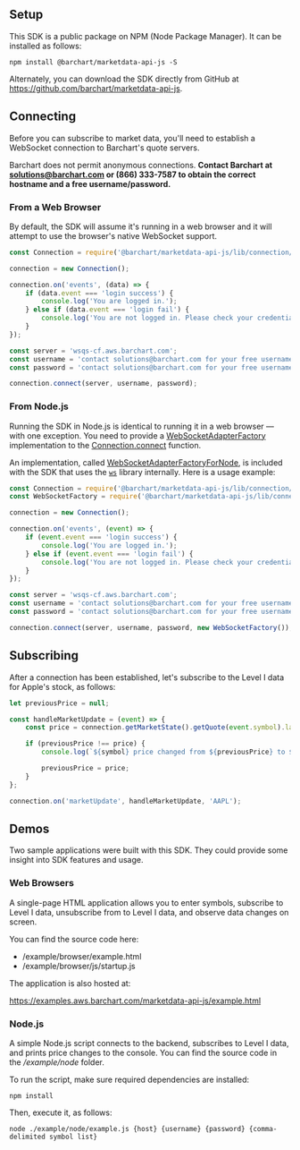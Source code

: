 ## Setup

This SDK is a public package on NPM (Node Package Manager). It can be installed as follows:

```shell
npm install @barchart/marketdata-api-js -S
```

Alternately, you can download the SDK directly from GitHub at https://github.com/barchart/marketdata-api-js.

## Connecting

Before you can subscribe to market data, you'll need to establish a WebSocket connection to Barchart's quote servers.

Barchart does not permit anonymous connections. **Contact Barchart at solutions@barchart.com or (866) 333-7587 to obtain the correct hostname and a free username/password.**

### From a Web Browser

By default, the SDK will assume it's running in a web browser and it will attempt to use the browser's native WebSocket support.

```js
const Connection = require('@barchart/marketdata-api-js/lib/connection/Connection');

connection = new Connection();

connection.on('events', (data) => {
	if (data.event === 'login success') {
		console.log('You are logged in.');
	} else if (data.event === 'login fail') {
		console.log('You are not logged in. Please check your credentials');
	}
});

const server = 'wsqs-cf.aws.barchart.com';
const username = 'contact solutions@barchart.com for your free username and password';
const password = 'contact solutions@barchart.com for your free username and password';

connection.connect(server, username, password);
```

### From Node.js

Running the SDK in Node.js is identical to running it in a web browser — with one exception. You need to provide a [WebSocketAdapterFactory](/content/sdk/lib-connection-adapter?id=websocketadapterfactory) implementation to the [Connection.connect](/content/sdk/lib-connection?id=connectionconnect) function. 

An implementation, called [WebSocketAdapterFactoryForNode](/content/sdk/lib-connection-adapter?id=websocketadapterfactoryfornode),  is included with the SDK that uses the [```ws```](https://www.npmjs.com/package/ws) library internally. Here is a usage example:

```js
const Connection = require('@barchart/marketdata-api-js/lib/connection/Connection');
const WebSocketFactory = require('@barchart/marketdata-api-js/lib/connection/adapter/WebSocketAdapterFactoryForNode');

connection = new Connection();

connection.on('events', (event) => {
	if (event.event === 'login success') {
		console.log('You are logged in.');
	} else if (event.event === 'login fail') {
		console.log('You are not logged in. Please check your credentials');
	}
});

const server = 'wsqs-cf.aws.barchart.com';
const username = 'contact solutions@barchart.com for your free username and password';
const password = 'contact solutions@barchart.com for your free username and password';

connection.connect(server, username, password, new WebSocketFactory());
```

## Subscribing

After a connection has been established, let's subscribe to the Level I data for Apple's stock, as follows:

```js
let previousPrice = null;

const handleMarketUpdate = (event) => {
	const price = connection.getMarketState().getQuote(event.symbol).lastPrice;

	if (previousPrice !== price) {
		console.log(`${symbol} price changed from ${previousPrice} to ${price}`);

		previousPrice = price;
	}
};

connection.on('marketUpdate', handleMarketUpdate, 'AAPL');
```

## Demos

Two sample applications were built with this SDK. They could provide some insight into SDK features and usage.

### Web Browsers

A single-page HTML application allows you to enter symbols, subscribe to Level I data, unsubscribe from to Level I data, and observe data changes on screen.

You can find the source code here:

* /example/browser/example.html
* /example/browser/js/startup.js

The application is also hosted at:

https://examples.aws.barchart.com/marketdata-api-js/example.html

### Node.js

A simple Node.js script connects to the backend, subscribes to Level I data, and prints price changes to the console. You can find the source code in the */example/node* folder.

To run the script, make sure required dependencies are installed:

```shell
npm install
```

Then, execute it, as follows:

```shell
node ./example/node/example.js {host} {username} {password} {comma-delimited symbol list}
```